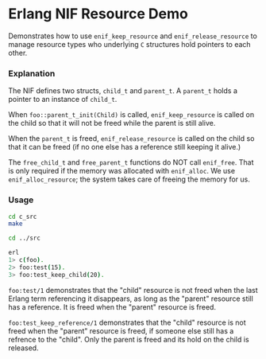 # Erlang NIF Resource Demo

Demonstrates how to use `enif_keep_resource` and
`enif_release_resource` to manage resource types who underlying `C`
structures hold pointers to each other.


### Explanation

The NIF defines two structs, `child_t` and `parent_t`.  A `parent_t`
holds a pointer to an instance of `child_t`.

When `foo::parent_t_init(Child)` is called, `enif_keep_resource` is
called on the child so that it will not be freed while the parent is
still alive.

When the `parent_t` is freed, `enif_release_resource` is called on the
child so that it can be freed (if no one else has a reference still
keeping it alive.)

The `free_child_t` and `free_parent_t` functions do NOT call
`enif_free`.  That is only required if the memory was allocated with
`enif_alloc`. We use `enif_alloc_resource`; the system takes care of
freeing the memory for us.

### Usage

``` bash
cd c_src
make

cd ../src

erl
1> c(foo).
2> foo:test(15).
3> foo:test_keep_child(20).
```

`foo:test/1` demonstrates that the "child" resource is not freed when
the last Erlang term referencing it disappears, as long as the
"parent" resource still has a reference.  It is freed when the
"parent" resource is freed.

`foo:test_keep_reference/1` demonstrates that the "child" resource is
not freed when the "parent" resource is freed, if someone else still
has a refrence to the "child".  Only the parent is freed and its hold
on the child is released.
